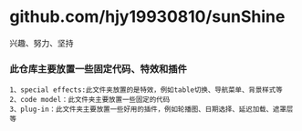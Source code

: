 # github.com/hjy19930810/sunShine
兴趣、努力、坚持

### 此仓库主要放置一些固定代码、特效和插件
```
1、special effects:此文件夹放置的是特效，例如table切换、导航菜单、背景样式等
2、code model：此文件夹主要放置一些固定的代码
3、plug-in：此文件夹主要放置一些好用的插件，例如轮播图、日期选择、延迟加载、遮罩层等
```
